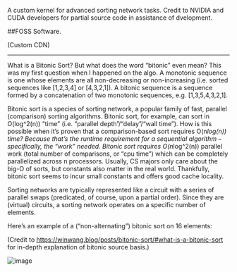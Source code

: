 A custom kernel for advanced sorting network tasks.
Credit to NVIDIA and CUDA developers for partial source code in assistance of dvelopment.

##FOSS Software.

(Custom CDN)

____________________________________________________________________________________

What is a Bitonic Sort? 
But what does the word “bitonic” even mean? This was my first question when I happened on the algo. A monotonic sequence is one whose elements are all non-decreasing or non-increasing (i.e. sorted sequences like [1,2,3,4] or [4,3,2,1]). A bitonic sequence is a sequence formed by a concatenation of two monotonic sequences, e.g. [1,3,5,4,3,2,1].

Bitonic sort is a species of sorting network, a popular family of fast, parallel (comparison) sorting algorithms. Bitonic sort, for example, can sort in O(log^2(n)) “time” (i.e. “parallel depth”/“delay”/“wall time”). How is this possible when it’s proven that a comparison-based sort requires O(n*log(n)) time? Because that’s the runtime requirement for a sequential algorithm – specifically, the “work” needed. Bitonic sort requires O(n*log^2(n)) parallel work (total number of comparisons, or “cpu time”) which can be completely parallelized across n processors. Usually, CS majors only care about the big-O of sorts, but constants also matter in the real world. Thankfully, bitonic sort seems to incur small constants and offers good cache locality.

Sorting networks are typically represented like a circuit with a series of parallel swaps (predicated, of course, upon a partial order). Since they are (virtual) circuits, a sorting network operates on a specific number of elements.

Here’s an example of a (“non-alternating”) bitonic sort on 16 elements:


(Credit to https://winwang.blog/posts/bitonic-sort/#what-is-a-bitonic-sort for in-depth explanation of bitonic source basis.)

![image](https://github.com/user-attachments/assets/d2e3cecd-3baa-431e-bd6d-a21dbf5d1be4)
